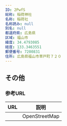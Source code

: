 ```yaml
---
ID: 2PwfS
総称: 稲荷神社
名称: 稲荷社
名称読み: null
別名: null
都道府県: 広島県
区域: 福山市
緯度: 34.4793085
経度: 133.3463551
郵便番号: 7200831
住所: 広島県福山市草戸町７２０
---
```


## その他

### 参考URL

| URL | 説明          |
| --- | ------------- |
|     | OpenStreetMap |
